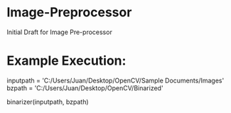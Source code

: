 # Image-Preprocessor
Initial Draft for Image Pre-processor


# Example Execution:

inputpath = 'C:/Users/Juan/Desktop/OpenCV/Sample Documents/Images'
bzpath = 'C:/Users/Juan/Desktop/OpenCV/Binarized'

binarizer(inputpath, bzpath)
